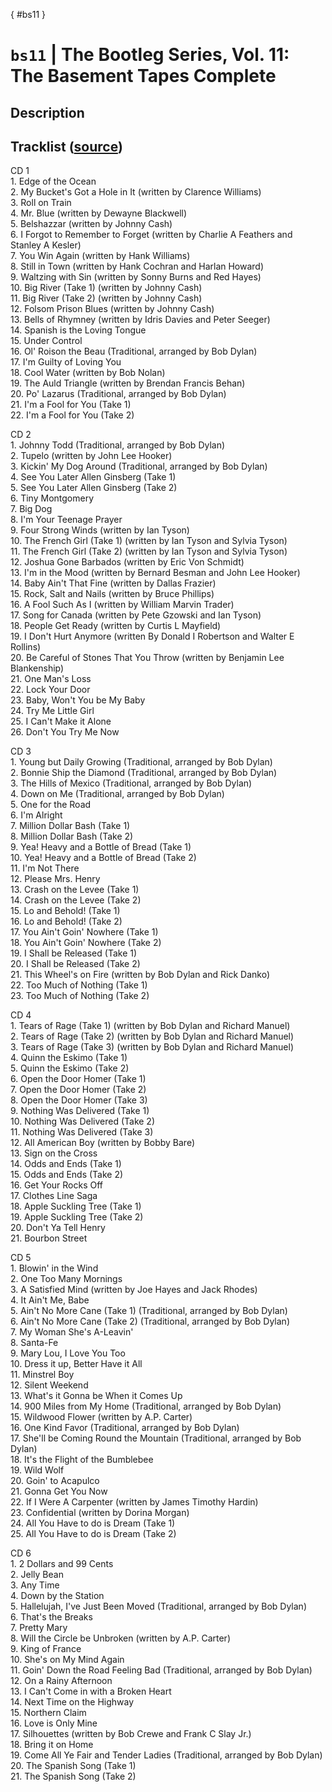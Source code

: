 [](){ #bs11 }
# `bs11` | The Bootleg Series, Vol. 11: The Basement Tapes Complete
## Description

## Tracklist ([source](https://www.bobdylan.com/albums/bootleg-series-vol-11-basement-tapes-complete/))
<p>CD 1<br />
1. Edge of the Ocean<br />
2. My Bucket's Got a Hole in It (written by Clarence Williams)<br />
3. Roll on Train<br />
4. Mr. Blue (written by Dewayne Blackwell)<br />
5. Belshazzar (written by Johnny Cash)<br />
6. I Forgot to Remember to Forget (written by Charlie A Feathers and Stanley A Kesler)<br />
7. You Win Again (written by Hank Williams)<br />
8. Still in Town (written by Hank Cochran and Harlan Howard)<br />
9. Waltzing with Sin (written by Sonny Burns and Red Hayes)<br />
10. Big River (Take 1) (written by Johnny Cash)<br />
11. Big River (Take 2) (written by Johnny Cash)<br />
12. Folsom Prison Blues (written by Johnny Cash)<br />
13. Bells of Rhymney (written by Idris Davies and Peter Seeger)<br />
14. Spanish is the Loving Tongue<br />
15. Under Control<br />
16. Ol' Roison the Beau (Traditional, arranged by Bob Dylan)<br />
17. I'm Guilty of Loving You<br />
18. Cool Water (written by Bob Nolan)<br />
19. The Auld Triangle (written by Brendan Francis Behan)<br />
20. Po' Lazarus (Traditional, arranged by Bob Dylan)<br />
21. I'm a Fool for You (Take 1)<br />
22. I'm a Fool for You (Take 2)</p>
<p>CD 2<br />
1. Johnny Todd (Traditional, arranged by Bob Dylan)<br />
2. Tupelo (written by John Lee Hooker)<br />
3. Kickin' My Dog Around (Traditional, arranged by Bob Dylan)<br />
4. See You Later Allen Ginsberg (Take 1)<br />
5. See You Later Allen Ginsberg (Take 2)<br />
6. Tiny Montgomery<br />
7. Big Dog<br />
8. I'm Your Teenage Prayer<br />
9. Four Strong Winds (written by Ian Tyson)<br />
10. The French Girl (Take 1) (written by Ian Tyson and Sylvia Tyson)<br />
11. The French Girl (Take 2) (written by Ian Tyson and Sylvia Tyson)<br />
12. Joshua Gone Barbados (written by Eric Von Schmidt)<br />
13. I'm in the Mood (written by Bernard Besman and John Lee Hooker)<br />
14. Baby Ain't That Fine (written by Dallas Frazier)<br />
15. Rock, Salt and Nails (written by Bruce Phillips)<br />
16. A Fool Such As I (written by William Marvin Trader)<br />
17. Song for Canada (written by Pete Gzowski and Ian Tyson)<br />
18. People Get Ready (written by Curtis L Mayfield)<br />
19. I Don't Hurt Anymore (written By Donald I Robertson and Walter E Rollins)<br />
20. Be Careful of Stones That You Throw (written by Benjamin Lee Blankenship)<br />
21. One Man's Loss<br />
22. Lock Your Door<br />
23. Baby, Won't You be My Baby<br />
24. Try Me Little Girl<br />
25. I Can't Make it Alone<br />
26. Don't You Try Me Now</p>
<p>CD 3<br />
1. Young but Daily Growing (Traditional, arranged by Bob Dylan)<br />
2. Bonnie Ship the Diamond (Traditional, arranged by Bob Dylan)<br />
3. The Hills of Mexico (Traditional, arranged by Bob Dylan)<br />
4. Down on Me (Traditional, arranged by Bob Dylan)<br />
5. One for the Road<br />
6. I'm Alright<br />
7. Million Dollar Bash (Take 1)<br />
8. Million Dollar Bash (Take 2)<br />
9. Yea! Heavy and a Bottle of Bread (Take 1)<br />
10. Yea! Heavy and a Bottle of Bread (Take 2)<br />
11. I'm Not There<br />
12. Please Mrs. Henry<br />
13. Crash on the Levee (Take 1)<br />
14. Crash on the Levee (Take 2)<br />
15. Lo and Behold! (Take 1)<br />
16. Lo and Behold! (Take 2)<br />
17. You Ain't Goin' Nowhere (Take 1)<br />
18. You Ain't Goin' Nowhere (Take 2)<br />
19. I Shall be Released (Take 1)<br />
20. I Shall be Released (Take 2)<br />
21. This Wheel's on Fire (written by Bob Dylan and Rick Danko)<br />
22. Too Much of Nothing (Take 1)<br />
23. Too Much of Nothing (Take 2)</p>
<p>CD 4<br />
1. Tears of Rage (Take 1) (written by Bob Dylan and Richard Manuel)<br />
2. Tears of Rage (Take 2) (written by Bob Dylan and Richard Manuel)<br />
3. Tears of Rage (Take 3) (written by Bob Dylan and Richard Manuel)<br />
4. Quinn the Eskimo (Take 1)<br />
5. Quinn the Eskimo (Take 2)<br />
6. Open the Door Homer (Take 1)<br />
7. Open the Door Homer (Take 2)<br />
8. Open the Door Homer (Take 3)<br />
9. Nothing Was Delivered (Take 1)<br />
10. Nothing Was Delivered (Take 2)<br />
11. Nothing Was Delivered (Take 3)<br />
12. All American Boy (written by Bobby Bare)<br />
13. Sign on the Cross<br />
14. Odds and Ends (Take 1)<br />
15. Odds and Ends (Take 2)<br />
16. Get Your Rocks Off<br />
17. Clothes Line Saga<br />
18. Apple Suckling Tree (Take 1)<br />
19. Apple Suckling Tree (Take 2)<br />
20. Don't Ya Tell Henry<br />
21. Bourbon Street</p>
<p>CD 5<br />
1. Blowin' in the Wind<br />
2. One Too Many Mornings<br />
3. A Satisfied Mind (written by Joe Hayes and Jack Rhodes)<br />
4. It Ain't Me, Babe<br />
5. Ain't No More Cane (Take 1) (Traditional, arranged by Bob Dylan)<br />
6. Ain't No More Cane (Take 2) (Traditional, arranged by Bob Dylan)<br />
7. My Woman She's A-Leavin'<br />
8. Santa-Fe<br />
9. Mary Lou, I Love You Too<br />
10. Dress it up, Better Have it All<br />
11. Minstrel Boy<br />
12. Silent Weekend<br />
13. What's it Gonna be When it Comes Up<br />
14. 900 Miles from My Home (Traditional, arranged by Bob Dylan)<br />
15. Wildwood Flower (written by A.P. Carter)<br />
16. One Kind Favor (Traditional, arranged by Bob Dylan)<br />
17. She'll be Coming Round the Mountain (Traditional, arranged by Bob Dylan)<br />
18. It's the Flight of the Bumblebee<br />
19. Wild Wolf<br />
20. Goin' to Acapulco<br />
21. Gonna Get You Now<br />
22. If I Were A Carpenter (written by James Timothy Hardin)<br />
23. Confidential (written by Dorina Morgan)<br />
24. All You Have to do is Dream (Take 1)<br />
25. All You Have to do is Dream (Take 2)</p>
<p>CD 6<br />
1. 2 Dollars and 99 Cents<br />
2. Jelly Bean<br />
3. Any Time<br />
4. Down by the Station<br />
5. Hallelujah, I've Just Been Moved (Traditional, arranged by Bob Dylan)<br />
6. That's the Breaks<br />
7. Pretty Mary<br />
8. Will the Circle be Unbroken (written by A.P. Carter)<br />
9. King of France<br />
10. She's on My Mind Again<br />
11. Goin' Down the Road Feeling Bad (Traditional, arranged by Bob Dylan)<br />
12. On a Rainy Afternoon<br />
13. I Can't Come in with a Broken Heart<br />
14. Next Time on the Highway<br />
15. Northern Claim<br />
16. Love is Only Mine<br />
17. Silhouettes (written by Bob Crewe and Frank C Slay Jr.)<br />
18. Bring it on Home<br />
19. Come All Ye Fair and Tender Ladies (Traditional, arranged by Bob Dylan)<br />
20. The Spanish Song (Take 1)<br />
21. The Spanish Song (Take 2)</p>
